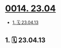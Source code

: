 # [0014. 23.04](https://github.com/Tdahuyou/TNotes.footprints/tree/main/notes/0014.%2023.04)

<!-- region:toc -->

- [1. 🗓 23.04.13](#1--230413)

<!-- endregion:toc -->

## 1. 🗓 23.04.13

<Footprints :times="[2023, 4, 13, 8, 29]">
  <template #text-area>
    <p>中道崩殂</p>
  </template>
  <template #image-list="{ openModal }">
    <img src="https://cdn.jsdelivr.net/gh/Tdahuyou/imgs@main/2025-01-13-00-10-15.png" @click="openModal(0)"/>
    <img src="https://cdn.jsdelivr.net/gh/Tdahuyou/imgs@main/2025-01-13-00-10-19.png" @click="openModal(1)"/>
    <img src="https://cdn.jsdelivr.net/gh/Tdahuyou/imgs@main/2025-01-13-00-10-26.png" @click="openModal(2)"/>
  </template>
</Footprints>
